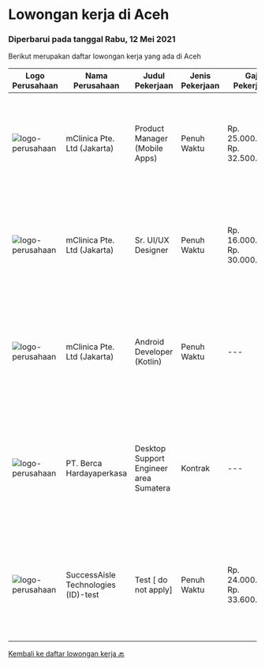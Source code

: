 
  # Lowongan kerja di Aceh

  ### Diperbarui pada tanggal Rabu, 12 Mei 2021

  Berikut merupakan daftar lowongan kerja yang ada di Aceh

  |Logo Perusahaan | Nama Perusahaan | Judul Pekerjaan | Jenis Pekerjaan | Gaji Pekerjaan | Lokasi | Deskripsi | Tanggal diunggah | Pranala |
  | -------------- | --------------- | --------------- | --------- | --------- | -------------- | ------- | ----------- | ----------- |
  |![logo-perusahaan](https://image-service-cdn.seek.com.au/3eac216066c62f91a428474b55e86479f21be1b1/ee4dce1061f3f616224767ad58cb2fc751b8d2dc)|mClinica Pte. Ltd (Jakarta)|Product Manager (Mobile Apps)|Penuh Waktu|Rp. 25.000.000-Rp. 32.500.000|Aceh|mClinica is hiring for a Product/Project Manager to serve our clients in Southeast Asia and support our growth regionally and globally. We are looking...|Kamis, 06 Mei 2021|https://www.jobstreet.co.id/id/job/product-manager-mobile-apps-3525512?token=0~bab08d7e-4b4a-4816-83a2-92501c44ccca&sectionRank=1&jobId=jobstreet-id-job-3525512|
|![logo-perusahaan](https://image-service-cdn.seek.com.au/3eac216066c62f91a428474b55e86479f21be1b1/ee4dce1061f3f616224767ad58cb2fc751b8d2dc)|mClinica Pte. Ltd (Jakarta)|Sr. UI/UX Designer|Penuh Waktu|Rp. 16.000.000-Rp. 30.000.000|Aceh|mClinica is hiring for a Sr. UI/UX Designer to support our growth regionally and globally. We are looking for a highly ambitious, dynamic individual...|Selasa, 04 Mei 2021|https://www.jobstreet.co.id/id/job/sr-ui-ux-designer-3523713?token=0~bab08d7e-4b4a-4816-83a2-92501c44ccca&sectionRank=2&jobId=jobstreet-id-job-3523713|
|![logo-perusahaan](https://image-service-cdn.seek.com.au/3eac216066c62f91a428474b55e86479f21be1b1/ee4dce1061f3f616224767ad58cb2fc751b8d2dc)|mClinica Pte. Ltd (Jakarta)|Android Developer (Kotlin)|Penuh Waktu|---|Aceh|mClinica is hiring for a Senior Mobile Developer (Android) to serve our clients in Southeast Asia and support our growth regionally and globally. We...|Minggu, 02 Mei 2021|https://www.jobstreet.co.id/id/job/android-developer-kotlin-3509865?token=0~bab08d7e-4b4a-4816-83a2-92501c44ccca&sectionRank=3&jobId=jobstreet-id-job-3509865|
|![logo-perusahaan](https://image-service-cdn.seek.com.au/0c900ac2b5b1a2cf9bee651ce5d069e68ff14c92/ee4dce1061f3f616224767ad58cb2fc751b8d2dc)|PT. Berca Hardayaperkasa|Desktop Support Engineer area Sumatera|Kontrak|---|Aceh|Delivery the implementation and provide PC, Printer, and Networking. Analyze and diagnose technical issues and give fast problem resolution Technical...|Jumat, 30 April 2021|https://www.jobstreet.co.id/id/job/desktop-support-engineer-area-sumatera-3520871?token=0~bab08d7e-4b4a-4816-83a2-92501c44ccca&sectionRank=4&jobId=jobstreet-id-job-3520871|
|![logo-perusahaan](https://us.123rf.com/450wm/pavelstasevich/pavelstasevich1811/pavelstasevich181101027/112815900-stock-vector-no-image-available-icon-flat-vector.jpg?ver=6)|SuccessAisle Technologies (ID)-test|Test [ do not apply]|Penuh Waktu|Rp. 24.000.000-Rp. 33.600.000|Kota Banda Aceh|Job descriptionWrite or copy and paste the job responsibilities and requirement in the text box below.Job descriptionWrite or copy and paste the job...|Rabu, 28 April 2021|https://www.jobstreet.co.id/id/job/test-[-do-not-apply]-3519658?token=0~bab08d7e-4b4a-4816-83a2-92501c44ccca&sectionRank=5&jobId=jobstreet-id-job-3519658|


  [Kembali ke daftar lowongan kerja 🔙](../README.md#daftar-lowongan-kerja)
  